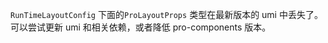 `RunTimeLayoutConfig` 下面的`ProLayoutProps` 类型在最新版本的 umi 中丢失了。可以尝试更新 umi 和相关依赖，或者降低 pro-components 版本。
